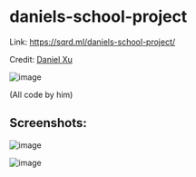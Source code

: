 # daniels-school-project

Link: https://sqrd.ml/daniels-school-project/


Credit: [Daniel Xu](https://github.com/ChickenAgent2227)

![image](https://user-images.githubusercontent.com/19739712/126889211-d61bf697-104f-40d4-93e7-c19b322f1b54.png)


(All code by him)

## Screenshots:

![image](https://user-images.githubusercontent.com/19739712/126854259-61aacc90-f4fe-444e-9141-db31d920407f.png)


![image](https://user-images.githubusercontent.com/19739712/126854284-4e60275f-f1ec-4265-9dce-486f2bdef9d9.png)


